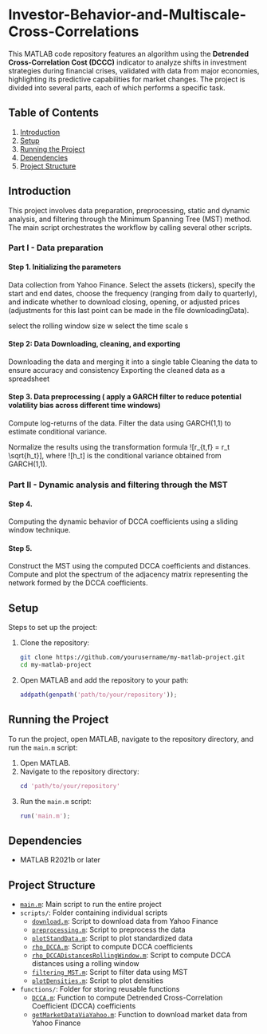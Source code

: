# Investor-Behavior-and-Multiscale-Cross-Correlations
This MATLAB code repository features an algorithm using the **Detrended Cross-Correlation Cost (DCCC)** indicator to analyze shifts in investment strategies during financial crises, validated with data from major economies, highlighting its predictive capabilities for market changes.
The project is divided into several parts, each of which performs a specific task.

## Table of Contents

1. [Introduction](#introduction)
2. [Setup](#setup)
3. [Running the Project](#running-the-project)
4. [Dependencies](#dependencies)
5. [Project Structure](#project-structure)

## Introduction

This project involves data preparation, preprocessing, static and dynamic analysis, and filtering through the Minimum Spanning Tree (MST) method. The main script orchestrates the workflow by calling several other scripts.

### Part I - Data preparation
#### Step 1. Initializing the parameters

Data collection from Yahoo Finance.
Select the assets (tickers), specify the start and end dates, choose the frequency (ranging from daily to quarterly), and indicate whether to  download closing, opening, or adjusted prices (adjustments for this last point can be made  in the file downloadingData).

select the rolling window size w
select the time scale s

#### Step 2: Data Downloading, cleaning, and exporting
Downloading the data and merging it into a single table
Cleaning the data to ensure accuracy and consistency
Exporting the cleaned data as a spreadsheet

#### Step 3. Data preprocessing ( apply a GARCH filter to reduce potential volatility bias across different time windows)
Compute log-returns of the data.
Filter the data using GARCH(1,1) to estimate conditional variance.

Normalize the results using the transformation formula
![r_{t,f} = r_t \sqrt{h_t}], where
![h_t] is the conditional variance obtained from GARCH(1,1).

### Part II - Dynamic analysis and filtering through the MST

#### Step 4.

Computing the dynamic behavior of DCCA coefficients using a sliding window technique.
#### Step 5.
Construct the MST using the computed DCCA coefficients and distances.
Compute and plot the spectrum of the adjacency matrix representing the network formed by the DCCA coefficients.

## Setup

Steps to set up the project:

1. Clone the repository:
    ```sh
    git clone https://github.com/yourusername/my-matlab-project.git
    cd my-matlab-project
    ```

2. Open MATLAB and add the repository to your path:
    ```matlab
    addpath(genpath('path/to/your/repository'));
    ```

## Running the Project

To run the project, open MATLAB, navigate to the repository directory, and run the `main.m` script:
1. Open MATLAB.
2. Navigate to the repository directory:
    ```matlab
    cd 'path/to/your/repository'
    ```
3. Run the `main.m` script:
    ```matlab
    run('main.m');
    ```

## Dependencies

- MATLAB R2021b or later

## Project Structure

- [`main.m`](main.m): Main script to run the entire project
- `scripts/`: Folder containing individual scripts
  - [`download.m`](scripts/download.m): Script to download data from Yahoo Finance
  - [`preprocessing.m`](scripts/preprocessing.m): Script to preprocess the data
  - [`plotStandData.m`](scripts/plotStandData.m): Script to plot standardized data
  - [`rho_DCCA.m`](scripts/rho_DCCA.m): Script to compute DCCA coefficients
  - [`rho_DCCADistancesRollingWindow.m`](scripts/rho_DCCADistancesRollingWindow.m): Script to compute DCCA distances using a rolling window
  - [`filtering_MST.m`](scripts/filtering_MST.m): Script to filter data using MST
  - [`plotDensities.m`](scripts/plotDensities.m): Script to plot densities
- `functions/`: Folder for storing reusable functions
  - [`DCCA.m`](functions/DCCA.m): Function to compute Detrended Cross-Correlation Coefficient (DCCA) coefficients
  - [`getMarketDataViaYahoo.m`](functions/getMarketDataViaYahoo.m): Function to download market data from Yahoo Finance




